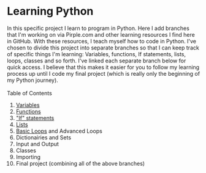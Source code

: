 # Learning Python
In this specific project I learn to program in Python. Here I add branches that I'm working on via Pirple.com and other learning resources I find here in GitHub. With these resources, I teach myself how to code in Python. I've chosen to divide this project into separate branches so that I can keep track of specific things I'm learning: Variables, functions, If statements, lists, loops, classes and so forth. I've linked each separate branch below for quick access. I believe that this makes it easier for you to follow my learning process up until I code my final project (which is really only the beginning of my Python journey).
<br><br>
Table of Contents
1. <a href="https://github.com/CAEL01/learningpython/blob/main/variables.py">Variables</a>
2. <a href="https://github.com/CAEL01/learningpython/blob/main/functions.py">Functions</a>
3. <a href="https://github.com/CAEL01/learningpython/blob/main/if_statements.py">"If" statements</a>
4. <a href="https://github.com/CAEL01/learningpython/blob/main/lists_py.py">Lists</a>
5. <a href="https://github.com/CAEL01/learningpython/blob/main/BasicLoops_py.py">Basic Loops</a> and Advanced Loops
6. Dictionairies and Sets
7. Input and Output
8. Classes
9. Importing
10. Final project (combining all of the above branches)
